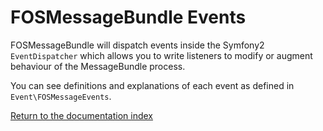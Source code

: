 FOSMessageBundle Events
=======================

FOSMessageBundle will dispatch events inside the Symfony2 `EventDispatcher` which allows
you to write listeners to modify or augment behaviour of the MessageBundle process.

You can see definitions and explanations of each event as defined in
`Event\FOSMessageEvents`.

[Return to the documentation index](00-index.md)
